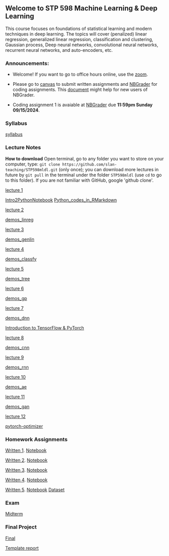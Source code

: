 ## Welcome to STP 598 Machine Learning & Deep Learning 

This course focuses on foundations of statistical learning and modern techniques in deep learning. The topics will cover (penalized) linear regression, generalized linear regression, classification and clustering, Gaussian process, Deep neural networks, convolutional neural networks, recurrent neural networks, and auto-encoders, etc.

### Announcements:

* Welcome! If you want to go to office hours online, use the [zoom](https://asu.zoom.us/j/8055899886).

* Please go to [canvas](https://canvas.asu.edu/courses/198755) to submit written assignments and [NBGrader](https://mathds.asu.edu/services/stp598_82712/formgrader) for coding assignments. This [document](https://github.com/slan-teaching/STP598mldl/blob/main/nbgrader_jupyterhub_student_user_guide.pdf) might help for new users of NBGrader.

* Coding assignment 1 is avaiable at [NBGrader](https://mathds.asu.edu/services/stp598_82712/formgrader) due **11:59pm Sunday 09/15/2024**.

<!-- * [Final Project](https://github.com/slan-teaching/STP598mldl/blob/main/exams/STP598MLDL_final.pdf) is available. Please pay attention to the deadlines. -->

<!-- * [Written5](https://github.com/slan-teaching/STP598mldl/blob/main/homework/STP598mldl_written5.pdf) assignment is avaialbe on [canvas](https://canvas.asu.edu/courses/161506) due **11:59pm Friday 12/01/2023**. -->

### Syllabus

[syllabus](https://github.com/slan-teaching/STP598mldl/blob/main/syllabus_STP598mldl.pdf)

### Lecture Notes

**How to download** Open terminal, go to any folder you want to store on your computer, type: `git clone https://github.com/slan-teaching/STP598mldl.git` (only once); you can download more lectures in future by `git pull` in the terminal under the folder `STP598mldl` (use `cd` to go to this folder). If you are not familiar with GitHub, google 'github clone'.

[lecture 1](https://github.com/slan-teaching/STP598mldl/blob/main/lecture_notes/STP598mldl_Intro.pdf)

[Intro2PythonNotebook](https://github.com/slan-teaching/STP598mldl/blob/main/lecture_notes/Lec13-Getting-started-with-iPython-Notebook.pdf)  [Python_codes_in_RMarkdown](https://github.com/slan-teaching/STP598mldl/blob/main/lecture_notes/RMarkdown_Pythoncode.Rmd)

[lecture 2](https://github.com/slan-teaching/STP598mldl/blob/main/lecture_notes/STP598mldl_lect2reg.pdf)

[demos_linreg](https://github.com/slan-teaching/STP598mldl/tree/main/demos/lect2_reg)

[lecture 3](https://github.com/slan-teaching/STP598mldl/blob/main/lecture_notes/STP598mldl_lect3gen.pdf)

[demos_genlin](https://github.com/slan-teaching/STP598mldl/tree/main/demos/lec3_gen)

[lecture 4](https://github.com/slan-teaching/STP598mldl/blob/main/lecture_notes/STP598mldl_lect4clas.pdf)

[demos_classfy](https://github.com/slan-teaching/STP598mldl/tree/main/demos/lect4_clas)

[lecture 5](https://github.com/slan-teaching/STP598mldl/blob/main/lecture_notes/STP598mldl_lect5tree.pdf)

[demos_tree](https://github.com/slan-teaching/STP598mldl/tree/main/demos/lect5_tree)

[lecture 6](https://github.com/slan-teaching/STP598mldl/blob/main/lecture_notes/STP598mldl_lect6gp.pdf)

[demos_gp](https://github.com/slan-teaching/STP598mldl/tree/main/demos/lect6_gp)

[lecture 7](https://github.com/slan-teaching/STP598mldl/blob/main/lecture_notes/STP598mldl_lect7dnn.pdf)

[demos_dnn](https://github.com/slan-teaching/STP598mldl/tree/main/demos/lect7_dnn)

[Introduction to TensorFlow & PyTorch](https://github.com/slan-teaching/STP598mldl/tree/main/demos/Intro2TFPyTorch)

[lecture 8](https://github.com/slan-teaching/STP598mldl/blob/main/lecture_notes/STP598mldl_lect8cnn.pdf)

[demos_cnn](https://github.com/slan-teaching/STP598mldl/tree/main/demos/lect8_cnn)

[lecture 9](https://github.com/slan-teaching/STP598mldl/blob/main/lecture_notes/STP598mldl_lect9rnn.pdf)

[demos_rnn](https://github.com/slan-teaching/STP598mldl/tree/main/demos/lect9_rnn)

[lecture 10](https://github.com/slan-teaching/STP598mldl/blob/main/lecture_notes/STP598mldl_lect10aegan.pdf)

[demos_ae](https://github.com/slan-teaching/STP598mldl/tree/main/demos/lect10_ae)

[lecture 11](https://github.com/slan-teaching/STP598mldl/blob/main/lecture_notes/STP598mldl_lect11GAN_goodfellow.pdf)

[demos_gan](https://github.com/slan-teaching/STP598mldl/tree/main/demos/lect11_gan)

[lecture 12](https://github.com/slan-teaching/STP598mldl/blob/main/lecture_notes/STP598mldl_lect12trainNN.pdf)

[pytorch-optimizer](https://github.com/jettify/pytorch-optimizer)

### Homework Assignments

[Written 1](https://github.com/slan-teaching/STP598mldl/blob/main/homework/STP598mldl_written1.pdf).   [Notebook](https://github.com/slan-teaching/STP598mldl/blob/main/homework/STP598mldl_written1.ipynb)

[Written 2](https://github.com/slan-teaching/STP598mldl/blob/main/homework/STP598mldl_written2.pdf).    [Notebook](https://github.com/slan-teaching/STP598mldl/blob/main/homework/STP598mldl_written2.ipynb)

[Written 3](https://github.com/slan-teaching/STP598mldl/blob/main/homework/STP598mldl_written3.pdf).    [Notebook](https://github.com/slan-teaching/STP598mldl/blob/main/homework/STP598mldl_written3.ipynb)

[Written 4](https://github.com/slan-teaching/STP598mldl/blob/main/homework/STP598mldl_written4.pdf).    [Notebook](https://github.com/slan-teaching/STP598mldl/blob/main/homework/STP598mldl_written4.ipynb)

[Written 5](https://github.com/slan-teaching/STP598mldl/blob/main/homework/STP598mldl_written5.pdf).    [Notebook](https://github.com/slan-teaching/STP598mldl/blob/main/homework/STP598mldl_written5.ipynb)
    [Dataset](https://github.com/slan-teaching/STP598mldl/blob/main/homework/digit-recognizer.zip)
### Exam

[Midterm](https://github.com/slan-teaching/STP598mldl/tree/main/exams/midterm.pdf)

### Final Project

[Final](https://github.com/slan-teaching/STP598mldl/blob/main/exams/STP598MLDL_final.pdf)

[Template report](https://github.com/slan-teaching/STP598mldl/blob/main/exams/template_final_report.pdf)
